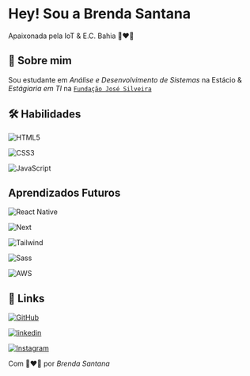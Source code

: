 
# Hey! Sou a Brenda Santana

Apaixonada pela IoT & E.C. Bahia 💙❤️🤍
## 🚀 Sobre mim

Sou estudante em *Análise e Desenvolvimento de Sistemas* na Estácio & *Estágiaria em TI* na [`Fundação José Silveira`](https://www.fjs.org.br/)


## 🛠 Habilidades
![HTML5](https://img.shields.io/badge/HTML5-E34F26?style=for-the-badge&logo=html5&logoColor=white)

![CSS3](https://img.shields.io/badge/CSS3-1572B6?style=for-the-badge&logo=css3&logoColor=white)

![JavaScript](https://img.shields.io/badge/JavaScript-F7DF1E?style=for-the-badge&logo=javascript&logoColor=black) 
## Aprendizados Futuros
![React Native](https://img.shields.io/badge/React_Native-20232A?style=for-the-badge&logo=react&logoColor=61DAFB)

![Next](https://img.shields.io/badge/Next-black?style=for-the-badge&logo=next.js&logoColor=white)

![Tailwind](https://img.shields.io/badge/tailwindcss-%2338B2AC.svg?style=for-the-badge&logo=tailwind-css&logoColor=white)

![Sass](https://img.shields.io/badge/Sass-000?style=for-the-badge&logo=sass)

![AWS](https://img.shields.io/badge/AWS-000.svg?style=for-the-badge&logo=amazon-aws&logoColor=white)

## 🔗 Links
[![GitHub](https://img.shields.io/badge/GitHub-100000?style=for-the-badge&logo=github&logoColor=white)](https://github.com/brendasantana7)

[![linkedin](https://img.shields.io/badge/linkedin-0A66C2?style=for-the-badge&logo=linkedin&logoColor=white)](https://www.linkedin.com/in/brendasantana7/)

[![Instagram](https://img.shields.io/badge/-Instagram-%23E4405F?style=for-the-badge&logo=instagram&logoColor=white)](https://www.instagram.com/beusantaana)


Com 💙❤️🤍 por *Brenda Santana*
